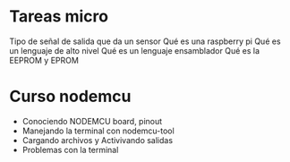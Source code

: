  # Tareas micro

Tipo de señal de salida que da un sensor 
Qué es una raspberry pi
Qué es un lenguaje de alto nivel
Qué es un lenguaje ensamblador
Qué es la EEPROM y EPROM

# Curso nodemcu

- Conociendo NODEMCU board, pinout
- Manejando la terminal con nodemcu-tool
- Cargando archivos y Activivando salidas
- Problemas con la terminal